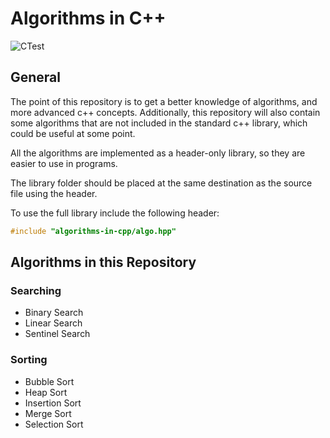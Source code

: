 # Algorithms in C++

![CTest](https://github.com/icecoldgold773/algorithms-in-cpp/actions/workflows/cmake-tests.yml/badge.svg?branch=main)

## General

The point of this repository is to get a better knowledge of algorithms, and more advanced c++ concepts. Additionally, this repository will also contain some algorithms that are not included in the standard c++ library, which could be useful at some point.

All the algorithms are implemented as a header-only library, so they are easier to use in programs.

The library folder should be placed at the same destination as the source file using the header.

To use the full library include the following header:

```cpp
#include "algorithms-in-cpp/algo.hpp"
```

## Algorithms in this Repository

### Searching

- Binary Search
- Linear Search
- Sentinel Search

### Sorting

- Bubble Sort
- Heap Sort
- Insertion Sort
- Merge Sort
- Selection Sort
